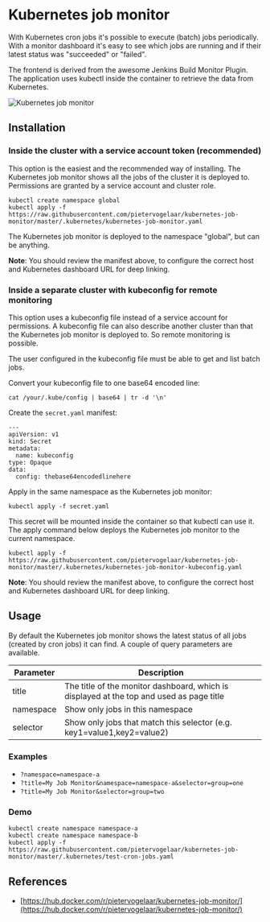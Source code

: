 # Kubernetes job monitor

With Kubernetes cron jobs it's possible to execute (batch) jobs periodically. With a monitor dashboard it's
easy to see which jobs are running and if their latest status was "succeeded" or "failed".

The frontend is derived from the awesome Jenkins Build Monitor Plugin. The application uses kubectl inside
the container to retrieve the data from Kubernetes.

![Kubernetes job monitor](https://raw.githubusercontent.com/pietervogelaar/kubernetes-job-monitor/master/docs/kubernetes-job-monitor.png)

## Installation

### Inside the cluster with a service account token (recommended)

This option is the easiest and the recommended way of installing. The Kubernetes job monitor shows all the jobs of
the cluster it is deployed to. Permissions are granted by a service account and cluster role.   

    kubectl create namespace global
    kubectl apply -f https://raw.githubusercontent.com/pietervogelaar/kubernetes-job-monitor/master/.kubernetes/kubernetes-job-monitor.yaml
    
The Kubernetes job monitor is deployed to the namespace "global", but can be anything.

**Note**: You should review the manifest above, to configure the correct host and Kubernetes dashboard URL for
deep linking.
    
### Inside a separate cluster with kubeconfig for remote monitoring

This option uses a kubeconfig file instead of a service account for permissions. A kubeconfig file can
also describe another cluster than that the Kubernetes job monitor is deployed to. So remote monitoring is possible.

The user configured in the kubeconfig file must be able to get and list batch jobs. 

Convert your kubeconfig file to one base64 encoded line:

    cat /your/.kube/config | base64 | tr -d '\n'

Create the `secret.yaml` manifest:
    
    ---
    apiVersion: v1
    kind: Secret
    metadata:
      name: kubeconfig
    type: Opaque
    data:
      config: thebase64encodedlinehere

Apply in the same namespace as the Kubernetes job monitor:

    kubectl apply -f secret.yaml

This secret will be mounted inside the container so that kubectl can use it. The apply command below deploys the
Kubernetes job monitor to the current namespace.

    kubectl apply -f https://raw.githubusercontent.com/pietervogelaar/kubernetes-job-monitor/master/.kubernetes/kubernetes-job-monitor-kubeconfig.yaml

**Note**: You should review the manifest above, to configure the correct host and Kubernetes dashboard URL for
deep linking.

## Usage

By default the Kubernetes job monitor shows the latest status of all jobs (created by cron jobs) it can find. A couple
of query parameters are available.

| Parameter | Description |
| --- | --- |
| title | The title of the monitor dashboard, which is displayed at the top and used as page title
| namespace | Show only jobs in this namespace
| selector | Show only jobs that match this selector (e.g. key1=value1,key2=value2)

### Examples

- `?namespace=namespace-a`
- `?title=My Job Monitor&namespace=namespace-a&selector=group=one`
- `?title=My Job Monitor&selector=group=two`

### Demo

    kubectl create namespace namespace-a
    kubectl create namespace namespace-b
    kubectl apply -f https://raw.githubusercontent.com/pietervogelaar/kubernetes-job-monitor/master/.kubernetes/test-cron-jobs.yaml

## References

- [https://hub.docker.com/r/pietervogelaar/kubernetes-job-monitor/](https://hub.docker.com/r/pietervogelaar/kubernetes-job-monitor/)
